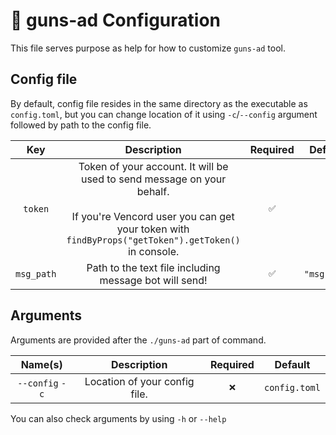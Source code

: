 # 🔧 guns-ad Configuration
This file serves purpose as help for how to customize `guns-ad` tool.

## Config file
By default, config file resides in the same directory as the executable as `config.toml`, but you can change location of it using `-c`/`--config` argument followed by path to the config file.

| Key | Description | Required | Default |
|:---:|:---:|:---:|:---:|
| `token` | Token of your account. It will be used to send message on your behalf.<br><br>If you're Vencord user you can get your token with `findByProps("getToken").getToken()` in console. | `✅` | `-` |
| `msg_path` | Path to the text file including message bot will send! | `✅` | `"msg.txt"` |

## Arguments
Arguments are provided after the `./guns-ad` part of command.

| Name(s) | Description | Required | Default |
|:---:|:---:|:---:|:---:|
| `--config` `-c` | Location of your config file. | `❌` | `config.toml` |

You can also check arguments by using `-h` or `--help`